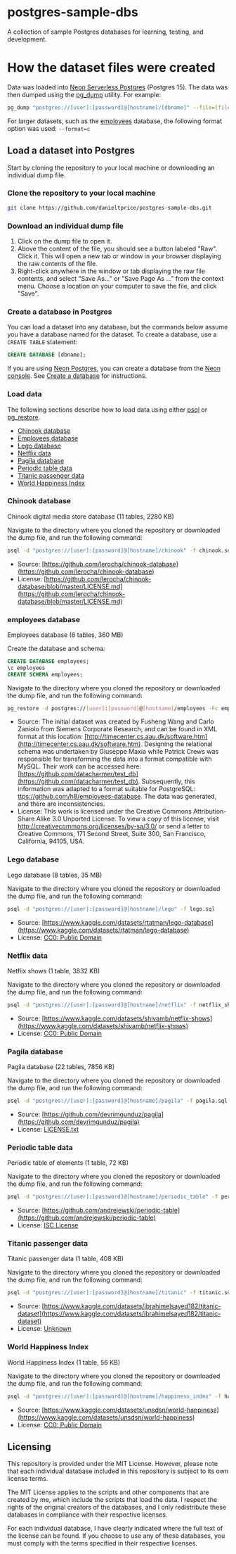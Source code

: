 # postgres-sample-dbs

A collection of sample Postgres databases for learning, testing, and development.

# How the dataset files were created

Data was loaded into [Neon Serverless Postgres](https://neon.tech/) (Postgres 15). The data was then dumped using the [pg_dump](https://www.postgresql.org/docs/current/app-pgdump.html) utility. For example:

```bash
pg_dump "postgres://[user]:[password]@[hostname]/[dbname]" --file=[file_name].sql --format=p --no-owner --no-privileges
```

For larger datasets, such as the [employees](#employees-database) database, the following format option was used: `--format=c`

## Load a dataset into Postgres

Start by cloning the repository to your local machine or downloading an individual dump file.

### Clone the repository to your local machine

```bash
git clone https://github.com/danieltprice/postgres-sample-dbs.git
```

### Download an individual dump file

1. Click on the dump file to open it.
2. Above the content of the file, you should see a button labeled "Raw". Click it. This will open a new tab or window in your browser displaying the raw contents of the file.
3. Right-click anywhere in the window or tab displaying the raw file contents, and select "Save As..." or "Save Page As ..." from the context menu. Choose a location on your computer to save the file, and click "Save".

### Create a database in Postgres

You can load a dataset into any database, but the commands below assume you have a database named for the dataset. To create a database, use a `CREATE TABLE` statement:

```sql
CREATE DATABASE [dbname];
```

If you are using [Neon Postgres](https://neon.tech/), you can create a database from the [Neon console](https://console.neon.tech/). See [Create a database](https://neon.tech/docs/manage/databases#create-a-database) for instructions.

### Load data

The following sections describe how to load data using either [psql](https://www.postgresql.org/docs/current/app-psql.html) or [pg_restore](https://www.postgresql.org/docs/current/app-pgrestore.html).

- [Chinook database](#chinook-database)
- [Employees database](#employees-database)
- [Lego database](#lego-database)
- [Netflix data](#netflix-data)
- [Pagila database](#pagila-database)
- [Periodic table data](#periodic-table-data)
- [Titanic passenger data](#titantic-passenger-data)
- [World Happiness Index](#world-happiness-index)

### Chinook database

Chinook digital media store database (11 tables, 2280 KB)

Navigate to the directory where you cloned the repository or downloaded the dump file, and run the following command:

```bash
psql -d "postgres://[user]:[password]@[hostname]/chinook" -f chinook.sql
```

- Source: [https://github.com/lerocha/chinook-database](https://github.com/lerocha/chinook-database)
- License: [https://github.com/lerocha/chinook-database/blob/master/LICENSE.md](https://github.com/lerocha/chinook-database/blob/master/LICENSE.md)

### employees database

Employees database (6 tables, 360 MB)

Create the database and schema:

```sql
CREATE DATABASE employees;
\c employees
CREATE SCHEMA employees;
```

Navigate to the directory where you cloned the repository or downloaded the dump file, and run the following command:

```bash
pg_restore -d postgres://[user]:[password]@[hostname]/employees -Fc employees.sql.gz -c -v -no-owner --no-privileges
```

- Source: The initial dataset was created by Fusheng Wang and Carlo Zaniolo from Siemens Corporate Research, and can be found in XML format at this location: [http://timecenter.cs.aau.dk/software.htm](http://timecenter.cs.aau.dk/software.htm). Designing the relational schema was undertaken by Giuseppe Maxia while Patrick Crews was responsible for transforming the data into a format compatible with MySQL. Their work can be accessed here: [https://github.com/datacharmer/test_db](https://github.com/datacharmer/test_db). Subsequently, this information was adapted to a format suitable for PostgreSQL: [ttps://github.com/h8/employees-database](https://github.com/h8/employees-database). The data was generated, and there are inconsistencies.
- License: This work is licensed under the Creative Commons Attribution-Share Alike 3.0 Unported License. To view a copy of this license, visit http://creativecommons.org/licenses/by-sa/3.0/ or send a letter to Creative Commons, 171 Second Street, Suite 300, San Francisco, California, 94105, USA.

### Lego database

Lego database (8 tables, 35 MB)

Navigate to the directory where you cloned the repository or downloaded the dump file, and run the following command:

```bash
psql -d "postgres://[user]:[password]@[hostname]/lego" -f lego.sql
```
- Source: [https://www.kaggle.com/datasets/rtatman/lego-database](https://www.kaggle.com/datasets/rtatman/lego-database)
- License: [CC0: Public Domain](https://creativecommons.org/publicdomain/zero/1.0/) 

### Netflix data

Netflix shows (1 table, 3832 KB)

Navigate to the directory where you cloned the repository or downloaded the dump file, and run the following command:

```bash
psql -d "postgres://[user]:[password]@[hostname]/netflix" -f netflix_shows.sql
```

- Source: [https://www.kaggle.com/datasets/shivamb/netflix-shows](https://www.kaggle.com/datasets/shivamb/netflix-shows)
- License: [CC0: Public Domain](https://creativecommons.org/publicdomain/zero/1.0/) 

### Pagila database

Pagila database (22 tables, 7856 KB)

Navigate to the directory where you cloned the repository or downloaded the dump file, and run the following command:

```bash
psql -d "postgres://[user]:[password]@[hostname]/pagila" -f pagila.sql
```

- Source: [https://github.com/devrimgunduz/pagila](https://github.com/devrimgunduz/pagila)
- License: [LICENSE.txt](https://github.com/devrimgunduz/pagila/blob/master/LICENSE.txt)


### Periodic table data

Periodic table of elements (1 table, 72 KB)

Navigate to the directory where you cloned the repository or downloaded the dump file, and run the following command:

```bash
psql -d "postgres://[user]:[password]@[hostname]/periodic_table" -f periodic_table.sql
```

- Source: [https://github.com/andrejewski/periodic-table](https://github.com/andrejewski/periodic-table)
- License: [ISC License](https://github.com/andrejewski/periodic-table/blob/master/LICENSE)

### Titanic passenger data

Titanic passenger data (1 table, 408 KB)

Navigate to the directory where you cloned the repository or downloaded the dump file, and run the following command:

```bash
psql -d "postgres://[user]:[password]@[hostname]/titanic" -f titanic.sql
```

- Source: [https://www.kaggle.com/datasets/ibrahimelsayed182/titanic-dataset](https://www.kaggle.com/datasets/ibrahimelsayed182/titanic-dataset)
- License: [Unknown](https://www.kaggle.com/datasets/vinicius150987/titanic3)
 
### World Happiness Index

World Happiness Index (1 table, 56 KB)

Navigate to the directory where you cloned the repository or downloaded the dump file, and run the following command:

```bash
psql -d "postgres://[user]:[password]@[hostname]/happiness_index" -f happiness_index.sql
```

- Source: [https://www.kaggle.com/datasets/unsdsn/world-happiness](https://www.kaggle.com/datasets/unsdsn/world-happiness)
- License: [CC0: Public Domain](https://creativecommons.org/publicdomain/zero/1.0/) 


## Licensing

This repository is provided under the MIT License. However, please note that each individual database included in this repository is subject to its own license terms.

The MIT License applies to the scripts and other components that are created by me, which include the scripts that load the data. I respect the rights of the original creators of the databases, and I only redistribute these databases in compliance with their respective licenses.

For each individual database, I have clearly indicated where the full text of the license can be found. If you choose to use any of these databases, you must comply with the terms specified in their respective licenses.
